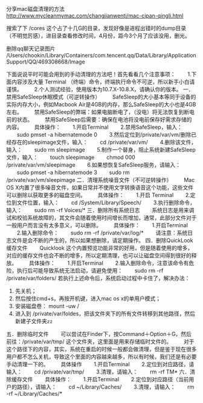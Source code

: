 分享mac磁盘清理的方法
http://www.mycleanmymac.com/changjianwenti/mac-cipan-qingli.html

搜索了下 /cores 这个占了十几G的目录，发现好像是进程出错时的dump目录（不明觉厉感），进目录查看修改时间，4月份，距今3个月了应该没用，删光。

删除qq聊天记录图片
/Users/chookin/Library/Containers/com.tencent.qq/Data/Library/Application Support/QQ/469308668/Image

下面说说平时可能会用到的手动清理的方法吧！首先看看几个注意事项：
　　1.下面内容涉及大量 Terminal （终端）命令，终端执行命令不可逆，所以新手小白请谨慎。
　　2.个人测试经验，使用版本为10.7.X-10.8.X，请确认你的版本。
一．禁用SafeSleep休眠模式（可逆转操作）
　　SafeSleep的大小基本等同于设备的实际内存大小，例如Macbook Air是4GB的内存，那么SafeSleep的大小也是4GB左右。
　　禁用SafeSleep的弊端：如果电脑断电了，（没电）将无法恢复到断电前的状态。
　　禁用SafeSleep后需要：确保在电池将没电前保存好需求存储的内容。
　　具体操作：
　　1.开启Terminal
　　2.禁用SafeSleep，输入：
　　sudo pmset -a hibernatemode 0
　　3.然后定位到/private/var/vm/删除已经存在的sleepimage文件，输入：
　　cd /private/var/vm/
　　4.删除该文件，输入：
　　sudo rm sleepimage
　　5.制作一个替身，阻止系统新建SafeSleep文件，输入：
　　touch sleepimage
　　chmod 000 /private/var/vm/sleepimage
　　6.如果想恢复SafeSleep服务，请输入：
　　sudo pmset -a hibernatemode 3
　　sudo rm /private/var/vm/sleepimage
二．清理系统噪音文件（不可逆转操作）
　　Mac OS X内置了很多噪音文件，如果日常并不使用文字转换语音这个功能，这些文件可以删除以获取更多的磁盘空间。
　　具体操作：
　　1.开启 Terminal
　　2.定位到文件位置，输入：
　　cd /System/Library/Speech/
　　3.执行删除命令，输入：
　　sudo rm -rf Voices/*
三．删除所有系统日志
　　系统日志是用来调试和校验系统故障的，其文件会随着使用时间增长而增加，通常，此部分文件对于一般用户而言没有太多意义，可以删除。
　　具体操作：
　　1.开启Terminal
　　2.输入删除命令：
　　sudo rm -rf /private/var/log/*
　　请注意：系统日志文件是会不断的产生的，所以如果想删除，请定期操作。
四．删除QuickLook缓存文件
　　Quicklook 这个内置预览功能非常的好用，但是随着使用的增多，对应的缓存文件也会不断的增多，所以定期清理，也可以让磁盘空间得到很好的释放。
　　具体操作：
　　1.开启Terminal
　　2.输入删除命令，注意该命令有危险，执行后可能导致系统无法启动，请避免使用：
　　sudo rm -rf /private/var/folders/
   若执行上述命令后，系统启动过程中卡住了，解决办法：
   1. 先关机；
   2. 然后按住cmd+s，再按开机键，进入mac os x的单用户模式；
   3. 安装磁盘卷： mount -uw /
   4. 进入到 /private/var/foldes，把该文件夹下的所有文件转移到其他路径，然后新建子文件夹`zz`

五．删除临时文件
　　可以尝试在Finder下，按Command＋Option＋G，然后前往：/private/var/tmp/ 这个文件夹，这里面是用来存储临时文件的。
　　对于这个路径下的内容，其实，系统在重启的时候一般都会做清理，但是鉴于现在很多用户都不怎么关机，导致这个里面的内容越来越多，所以有时候，我们还是有必要手动清理一下的。
　　具体操作
　　1.开启Terminal
　　2.定位到对应路径，请输入：
　　cd /private/var/tmp/
　　3.清理，请输入：
　　rm -rf TM*
六．清除缓存文件
　　具体操作：
　　1.开启Terminal
　　2.定位到对应路径（当前用户的路径），请输入：
　　cd ~/Library/Caches/
　　3.清理，请输入：
　　rm -rf ~/Library/Caches/*
